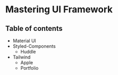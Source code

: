 # Mastering UI Framework

## Table of contents

- Material UI
- Styled-Components
  - Huddle
- Tailwind
  - Apple
  - Portfolio
